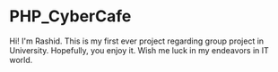 # PHP_CyberCafe
Hi! I'm Rashid.
This is my first ever project regarding group project in University.
Hopefully, you enjoy it.
Wish me luck in my endeavors in IT world.
